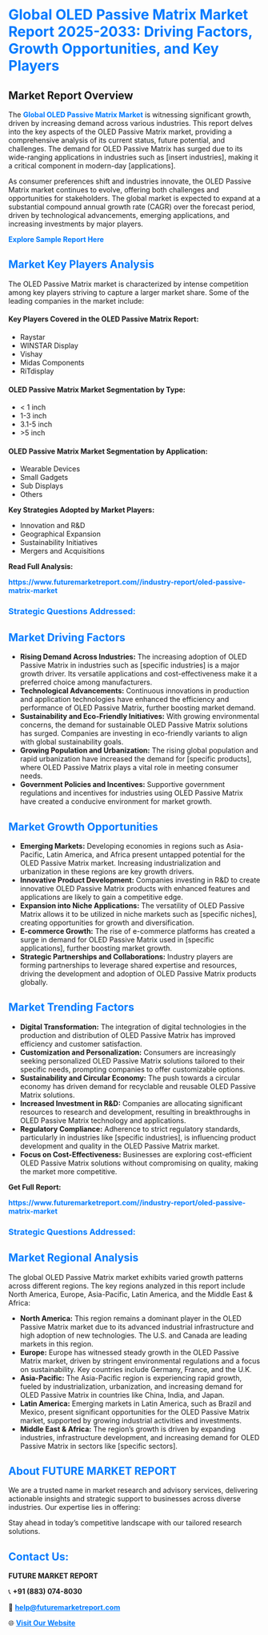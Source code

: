 <h1 style="color: #007BFF;">Global OLED Passive Matrix Market Report 2025-2033: Driving Factors, Growth Opportunities, and Key Players</h1>

<section id="overview">
<h2>Market Report Overview</h2>
<p>The <a href="https://www.futuremarketreport.com//industry-report/oled-passive-matrix-market" style="color: #007BFF; text-decoration: none;"><strong>Global OLED Passive Matrix Market</strong></a> is witnessing significant growth, driven by increasing demand across various industries. This report delves into the key aspects of the OLED Passive Matrix market, providing a comprehensive analysis of its current status, future potential, and challenges. The demand for OLED Passive Matrix has surged due to its wide-ranging applications in industries such as [insert industries], making it a critical component in modern-day [applications].</p>
<p>As consumer preferences shift and industries innovate, the OLED Passive Matrix market continues to evolve, offering both challenges and opportunities for stakeholders. The global market is expected to expand at a substantial compound annual growth rate (CAGR) over the forecast period, driven by technological advancements, emerging applications, and increasing investments by major players.</p>
</section>

<section id="overview">
<p><a href="https://www.futuremarketreport.com//request-sample/reportId=82591" style="color: #007BFF; text-decoration: none;"><strong>Explore Sample Report Here</strong></a></p>
</section>

<section id="key-players">
<h2 style="color: #007BFF;">Market Key Players Analysis</h2>
<p>The OLED Passive Matrix market is characterized by intense competition among key players striving to capture a larger market share. Some of the leading companies in the market include:</p>
<h4>Key Players Covered in the OLED Passive Matrix Report:</h4>
<ul><li>Raystar</li><li>WINSTAR Display</li><li>Vishay</li><li>Midas Components</li><li>RiTdisplay</li></ul>
<h4>OLED Passive Matrix Market Segmentation by Type:</h4>
<ul><li>&lt; 1 inch</li><li>1-3 inch</li><li>3.1-5 inch</li><li>&gt;5 inch</li></ul>

<h4>OLED Passive Matrix Market Segmentation by Application:</h4>
<ul><li>Wearable Devices</li><li>Small Gadgets</li><li>Sub Displays</li><li>Others</li></ul>
<p><strong>Key Strategies Adopted by Market Players:</strong></p>
<ul>
<li>Innovation and R&D</li>
<li>Geographical Expansion</li>
<li>Sustainability Initiatives</li>
<li>Mergers and Acquisitions</li>
</ul>
</section>

<section>
<p><strong>Read Full Analysis: </strong></p><a href="https://www.futuremarketreport.com//industry-report/oled-passive-matrix-market" style="color: #007BFF; text-decoration: none;"><strong>https://www.futuremarketreport.com//industry-report/oled-passive-matrix-market</strong></a>
<h3 style="color: #007BFF;">Strategic Questions Addressed:</h3>
</section>

<section id="driving-factors">
<h2 style="color: #007BFF;">Market Driving Factors</h2>
<ul>
<li><strong>Rising Demand Across Industries:</strong> The increasing adoption of OLED Passive Matrix in industries such as [specific industries] is a major growth driver. Its versatile applications and cost-effectiveness make it a preferred choice among manufacturers.</li>
<li><strong>Technological Advancements:</strong> Continuous innovations in production and application technologies have enhanced the efficiency and performance of OLED Passive Matrix, further boosting market demand.</li>
<li><strong>Sustainability and Eco-Friendly Initiatives:</strong> With growing environmental concerns, the demand for sustainable OLED Passive Matrix solutions has surged. Companies are investing in eco-friendly variants to align with global sustainability goals.</li>
<li><strong>Growing Population and Urbanization:</strong> The rising global population and rapid urbanization have increased the demand for [specific products], where OLED Passive Matrix plays a vital role in meeting consumer needs.</li>
<li><strong>Government Policies and Incentives:</strong> Supportive government regulations and incentives for industries using OLED Passive Matrix have created a conducive environment for market growth.</li>
</ul>
</section>

<section id="growth-opportunities">
<h2 style="color: #007BFF;">Market Growth Opportunities</h2>
<ul>
<li><strong>Emerging Markets:</strong> Developing economies in regions such as Asia-Pacific, Latin America, and Africa present untapped potential for the OLED Passive Matrix market. Increasing industrialization and urbanization in these regions are key growth drivers.</li>
<li><strong>Innovative Product Development:</strong> Companies investing in R&D to create innovative OLED Passive Matrix products with enhanced features and applications are likely to gain a competitive edge.</li>
<li><strong>Expansion into Niche Applications:</strong> The versatility of OLED Passive Matrix allows it to be utilized in niche markets such as [specific niches], creating opportunities for growth and diversification.</li>
<li><strong>E-commerce Growth:</strong> The rise of e-commerce platforms has created a surge in demand for OLED Passive Matrix used in [specific applications], further boosting market growth.</li>
<li><strong>Strategic Partnerships and Collaborations:</strong> Industry players are forming partnerships to leverage shared expertise and resources, driving the development and adoption of OLED Passive Matrix products globally.</li>
</ul>
</section>

<section id="trending-factors">
<h2 style="color: #007BFF;">Market Trending Factors</h2>
<ul>
<li><strong>Digital Transformation:</strong> The integration of digital technologies in the production and distribution of OLED Passive Matrix has improved efficiency and customer satisfaction.</li>
<li><strong>Customization and Personalization:</strong> Consumers are increasingly seeking personalized OLED Passive Matrix solutions tailored to their specific needs, prompting companies to offer customizable options.</li>
<li><strong>Sustainability and Circular Economy:</strong> The push towards a circular economy has driven demand for recyclable and reusable OLED Passive Matrix solutions.</li>
<li><strong>Increased Investment in R&D:</strong> Companies are allocating significant resources to research and development, resulting in breakthroughs in OLED Passive Matrix technology and applications.</li>
<li><strong>Regulatory Compliance:</strong> Adherence to strict regulatory standards, particularly in industries like [specific industries], is influencing product development and quality in the OLED Passive Matrix market.</li>
<li><strong>Focus on Cost-Effectiveness:</strong> Businesses are exploring cost-efficient OLED Passive Matrix solutions without compromising on quality, making the market more competitive.</li>
</ul>
</section>

<section>
<p><strong>Get Full Report: </strong></p><a href="https://www.futuremarketreport.com//industry-report/oled-passive-matrix-market" style="color: #007BFF; text-decoration: none;"><strong>https://www.futuremarketreport.com//industry-report/oled-passive-matrix-market</strong></a>
<h3 style="color: #007BFF;">Strategic Questions Addressed:</h3>
</section>


<section id="regional-analysis">
<h2 style="color: #007BFF;">Market Regional Analysis</h2>
<p>The global OLED Passive Matrix market exhibits varied growth patterns across different regions. The key regions analyzed in this report include North America, Europe, Asia-Pacific, Latin America, and the Middle East & Africa:</p>
<ul>
<li><strong>North America:</strong> This region remains a dominant player in the OLED Passive Matrix market due to its advanced industrial infrastructure and high adoption of new technologies. The U.S. and Canada are leading markets in this region.</li>
<li><strong>Europe:</strong> Europe has witnessed steady growth in the OLED Passive Matrix market, driven by stringent environmental regulations and a focus on sustainability. Key countries include Germany, France, and the U.K.</li>
<li><strong>Asia-Pacific:</strong> The Asia-Pacific region is experiencing rapid growth, fueled by industrialization, urbanization, and increasing demand for OLED Passive Matrix in countries like China, India, and Japan.</li>
<li><strong>Latin America:</strong> Emerging markets in Latin America, such as Brazil and Mexico, present significant opportunities for the OLED Passive Matrix market, supported by growing industrial activities and investments.</li>
<li><strong>Middle East & Africa:</strong> The region’s growth is driven by expanding industries, infrastructure development, and increasing demand for OLED Passive Matrix in sectors like [specific sectors].</li>
</ul>
</section>

<footer>
<h2 style="color: #007BFF;">About FUTURE MARKET REPORT</h2>
<p>We are a trusted name in market research and advisory services, delivering actionable insights and strategic support to businesses across diverse industries. Our expertise lies in offering:</p>

<p>Stay ahead in today’s competitive landscape with our tailored research solutions.</p>

<h2 style="color: #007BFF;">Contact Us:</h2>
<p><strong>FUTURE MARKET REPORT</strong></p>
<p>📞 <strong>+91 (883) 074-8030</strong></p>
<p>📧 <strong><a href="mailto:help@futuremarketreport.com" style="color: #007BFF;">help@futuremarketreport.com</a></strong></p>
<p>🌐 <strong><a href="https://www.futuremarketreport.com/" style="color: #007BFF;">Visit Our Website</a></strong></p>
</footer>